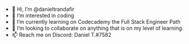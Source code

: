 - 👋 Hi, I’m @danieltrandafir
- 👀 I’m interested in coding
- 🌱 I’m currently learning on Codecademy the Full Stack Engineer Path
- 💞️ I’m looking to collaborate on anything that is on my level of learning.
- 📫 Reach me on Discord: Daniel T.#7582

<!---
danieltrandafir/danieltrandafir is a ✨ special ✨ repository because its `README.md` (this file) appears on your GitHub profile.
You can click the Preview link to take a look at your changes.
--->

